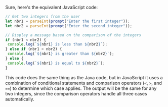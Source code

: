 Sure, here's the equivalent JavaScript code:
```javascript
// Get two integers from the user
let nbr1 = parseInt(prompt("Enter the first integer"));
let nbr2 = parseInt(prompt("Enter the second integer"));

// Display a message based on the comparison of the integers
if (nbr1 < nbr2) {
 console.log(`${nbr1} is less than ${nbr2}`);
} else if (nbr1 > nbr2) {
 console.log(`${nbr1} is greater than ${nbr2}`);
} else {
 console.log(`${nbr1} is equal to ${nbr2}`);
}
```
This code does the same thing as the Java code, but in JavaScript it uses a combination of conditional statements and comparison operators (`<`, `>`, and `==`) to determine which case applies. The output will be the same for any two integers, since the comparison operators handle all three cases automatically.

